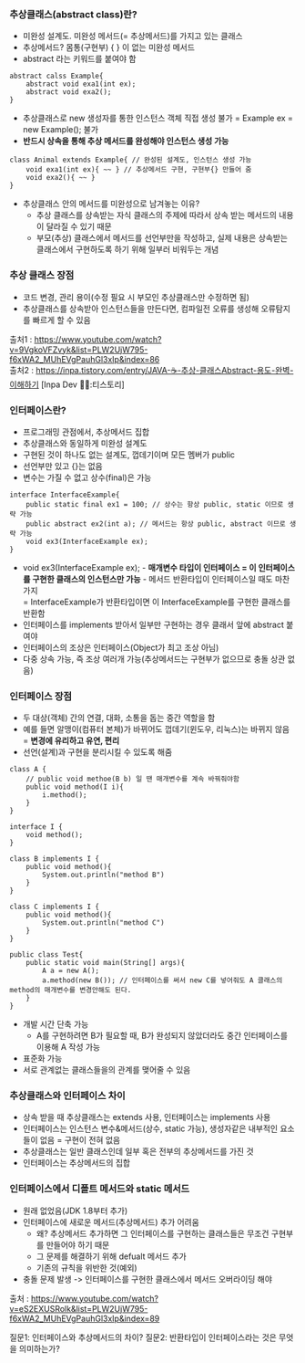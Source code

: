### 추상클래스(abstract class)란?
- 미완성 설계도. 미완성 메서드(= 추상메서드)를 가지고 있는 클래스
- 추상메서드? 몸통(구현부) { } 이 없는 미완성 메서드
- abstract 라는 키워드를 붙여야 함   
```
abstract calss Example{
    abstract void exa1(int ex);
    abstract void exa2();
}
```
- 추상클래스로 new 생성자를 통한 인스턴스 객체 직접 생성 불가 = Example ex = new Example(); 불가
- **반드시 상속을 통해 추상 메서드를 완성해야 인스턴스 생성 가능**
```
class Animal extends Example{ // 완성된 설계도, 인스턴스 생성 가능
    void exa1(int ex){ ~~ } // 추상메서드 구현, 구현부{} 만들어 줌
    void exa2(){ ~~ }
}
```
- 추상클래스 안의 메서드를 미완성으로 남겨놓는 이유?
    - 추상 클래스를 상속받는 자식 클래스의 주제에 따라서 상속 받는 메서드의 내용이 달라질 수 있기 때문
    - 부모(추상) 클래스에서 메서드를 선언부만을 작성하고, 실제 내용은 상속받는 클래스에서 구현하도록 하기 위해 일부러 비워두는 개념

### 추상 클래스 장점
- 코드 변경, 관리 용이(수정 필요 시 부모인 추상클래스만 수정하면 됨)
- 추상클래스를 상속받아 인스턴스들을 만든다면, 컴파일전 오류를 생성해 오류탐지를 빠르게 할 수 있음

출처1 : https://www.youtube.com/watch?v=9VgkoVFZvyk&list=PLW2UjW795-f6xWA2_MUhEVgPauhGl3xIp&index=86   
출처2 : https://inpa.tistory.com/entry/JAVA-☕-추상-클래스Abstract-용도-완벽-이해하기 [Inpa Dev 👨‍💻:티스토리]

### 인터페이스란?
- 프로그래밍 관점에서, 추상메서드 집합
- 추상클래스와 동일하게 미완성 설계도
- 구현된 것이 하나도 없는 설계도, 껍데기이며 모든 멤버가 public
- 선언부만 있고 {}는 없음
- 변수는 가질 수 없고 상수(final)은 가능
```
interface InterfaceExample{ 
    public static final ex1 = 100; // 상수는 항상 public, static 이므로 생략 가능
    public abstract ex2(int a); // 메서드는 항상 public, abstract 이므로 생략 가능
    void ex3(InterfaceExample ex);
}
```
- void ex3(InterfaceExample ex);
      - **매개변수 타입이 인터페이스 = 이 인터페이스를 구현한 클래스의 인스턴스만 가능**
      - 메서드 반환타입이 인터페이스일 때도 마찬가지   
       = InterfaceExample가 반환타입이면 이 InterfaceExample를 구현한 클래스를 반환함
- 인터페이스를 implements 받아서 일부만 구현하는 경우 클래서 앞에 abstract 붙여야
- 인터페이스의 조상은 인터페이스(Object가 최고 조상 아님)
- 다중 상속 가능, 즉 조상 여러개 가능(추상메서드는 구현부가 없으므로 충돌 상관 없음)

### 인터페이스 장점
- 두 대상(객체) 간의 연결, 대화, 소통을 돕는 중간 역할을 함
- 예를 들면 알맹이(컴퓨터 본체)가 바뀌어도 껍데기(윈도우, 리눅스)는 바뀌지 않음 = **변경에 유리하고 유연, 편리**
- 선언(설계)과 구현을 분리시킬 수 있도록 해줌
```
class A {
    // public void methoe(B b) 일 땐 매개변수를 계속 바꿔줘야함
    public void method(I i){
        i.method();
    }
}

interface I {
    void method();
}

class B implements I {
    public void method(){
        System.out.println("method B")
    }
}

class C implements I {
    public void method(){
        System.out.println("method C")
    }
}

public class Test{
    public static void main(String[] args){
        A a = new A();
        a.method(new B()); // 인터페이스를 써서 new C를 넣어줘도 A 클래스의 method의 매개변수를 변경안해도 된다.
    }
}
```
- 개발 시간 단축 가능
    - A를 구현하려면 B가 필요할 때, B가 완성되지 않았더라도 중간 인터페이스를 이용해 A 작성 가능
- 표준화 가능
- 서로 관계없는 클래스들을의 관계를 맺어줄 수 있음

### 추상클래스와 인터페이스 차이
- 상속 받을 때 추상클래스는 extends 사용, 인터페이스는 implements 사용
- 인터페이스는 인스턴스 변수&메서드(상수, static 가능), 생성자같은 내부적인 요소들이 없음 = 구현이 전혀 없음
- 추상클래스는 일반 클래스인데 일부 혹은 전부의 추상메서드를 가진 것
- 인터페이스는 추상메서드의 집합

### 인터페이스에서 디폴트 메서드와 static 메서드
- 원래 없었음(JDK 1.8부터 추가)
- 인터페이스에 새로운 메서드(추상메서드) 추가 어려움
     - 왜? 추상메서드 추가하면 그 인터페이스를 구현하는 클래스들은 무조건 구현부를 만들어야 하기 때문
     - 그 문제를 해결하기 위해 defualt 메서드 추가
     - 기존의 규칙을 위반한 것(예외)
- 충돌 문제 발생 -> 인터페이스를 구현한 클래스에서 메서드 오버라이딩 해야

출처 : https://www.youtube.com/watch?v=eS2EXUSRolk&list=PLW2UjW795-f6xWA2_MUhEVgPauhGl3xIp&index=89    

질문1: 인터페이스와 추상메서드의 차이?
질문2: 반환타입이 인터페이스라는 것은 무엇을 의미하는가?
